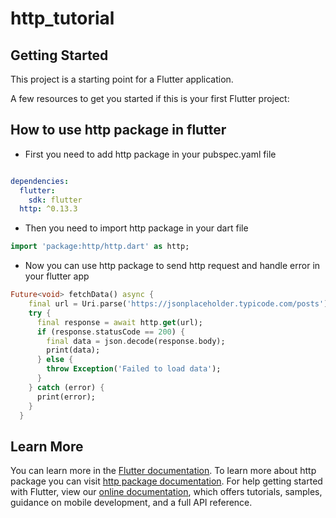 # http_tutorial

<!-- describe about my project what this project can do on readme file  -->
<!-- it's can show how docs http package can do like send hhtp request for get data and handle error in flutter -->

## Getting Started

This project is a starting point for a Flutter application.

A few resources to get you started if this is your first Flutter project:


## How to use http package in flutter

- First you need to add http package in your pubspec.yaml file
```yaml

dependencies:
  flutter:
    sdk: flutter
  http: ^0.13.3
```

- Then you need to import http package in your dart file
```dart
import 'package:http/http.dart' as http;
```

- Now you can use http package to send http request and handle error in your flutter app
```dart
Future<void> fetchData() async {
    final url = Uri.parse('https://jsonplaceholder.typicode.com/posts');
    try {
      final response = await http.get(url);
      if (response.statusCode == 200) {
        final data = json.decode(response.body);
        print(data);
      } else {
        throw Exception('Failed to load data');
      }
    } catch (error) {
      print(error);
    }
  }
```

<!-- end  -->

## Learn More

You can learn more in the [Flutter documentation](https://flutter.dev/docs).
To learn more about http package you can visit [http package documentation](https://pub.dev/packages/http).
For help getting started with Flutter, view our
[online documentation](https://flutter.dev/docs), which offers tutorials,
samples, guidance on mobile development, and a full API reference.

